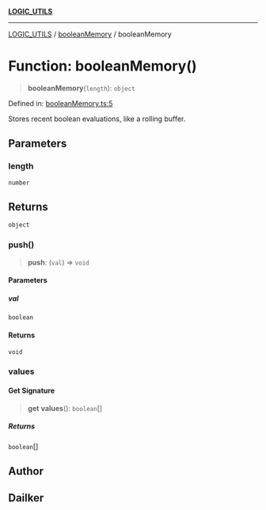 [**LOGIC_UTILS**](../../README.md)

***

[LOGIC_UTILS](../../README.md) / [booleanMemory](../README.md) / booleanMemory

# Function: booleanMemory()

> **booleanMemory**(`length`): `object`

Defined in: [booleanMemory.ts:5](https://github.com/dailker/everyutil/blob/b3489bb6f319079994023a8bfde262e0cfc42fe7/src/logic/booleanMemory.ts#L5)

Stores recent boolean evaluations, like a rolling buffer.

## Parameters

### length

`number`

## Returns

`object`

### push()

> **push**: (`val`) => `void`

#### Parameters

##### val

`boolean`

#### Returns

`void`

### values

#### Get Signature

> **get** **values**(): `boolean`[]

##### Returns

`boolean`[]

## Author

## Dailker
